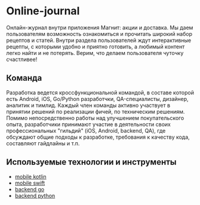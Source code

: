 # Online-journal

Онлайн-журнал внутри приложения Магнит: акции и доставка. Мы даем пользователям возможность ознакомиться и прочитать широкий набор рецептов и статей. Внутри раздела пользователей ждут интерактивные рецепты, с которыми удобно и приятно готовить, а любимый контент легко найти и не потерять. Верим, что делаем пользователя чуточку счастливее!

## Команда

Разработка ведется кроссфункциональной командой, в составе которой есть Android, iOS, Go/Python разработчки, QA-специалисты, дизайнер, аналитик и тимлид. Каждый член команды активно участвует в принятии решений по реализации фичей, по техническим решениям. Помимо непосредственно работы над улучшением покупательского опыта, разработчики принимают участие в деятельности своих профессиональных "гильдий" (iOS, Android, backend, QA), где обсуждают общие подходы к разработке, требования к качеству кода, составляют гайдлайны и т.п.

## Используемые технологии и инструменты

* [mobile kotlin](../tech/kotlin.md)
* [mobile swift](../tech/swift.md)
* [backend go](../tech/golang.md)
* [backend python](../tech/python.md)
